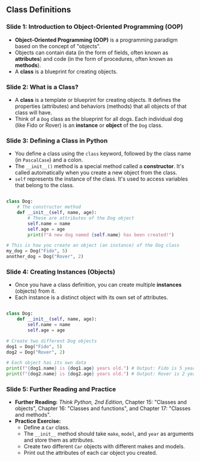 ## Class Definitions

### Slide 1: Introduction to Object-Oriented Programming (OOP)

  * **Object-Oriented Programming (OOP)** is a programming paradigm based on the concept of "objects".
  * Objects can contain data (in the form of fields, often known as **attributes**) and code (in the form of procedures, often known as **methods**).
  * A **class** is a blueprint for creating objects.

### Slide 2: What is a Class?

  * A **class** is a template or blueprint for creating objects. It defines the properties (attributes) and behaviors (methods) that all objects of that class will have.
  * Think of a `Dog` class as the blueprint for all dogs. Each individual dog (like Fido or Rover) is an **instance** or **object** of the `Dog` class.

### Slide 3: Defining a Class in Python

  * You define a class using the `class` keyword, followed by the class name (in `PascalCase`) and a colon.
  * The `__init__()` method is a special method called a **constructor**. It's called automatically when you create a new object from the class.
  * `self` represents the instance of the class. It's used to access variables that belong to the class.

<!-- end list -->
```py

class Dog:
    # The constructor method
    def __init__(self, name, age):
        # These are attributes of the Dog object
        self.name = name
        self.age = age
        print(f"A new dog named {self.name} has been created!")

# This is how you create an object (an instance) of the Dog class
my_dog = Dog("Fido", 5)
another_dog = Dog("Rover", 2)
```
### Slide 4: Creating Instances (Objects)

  * Once you have a class definition, you can create multiple **instances** (objects) from it.
  * Each instance is a distinct object with its own set of attributes.

<!-- end list -->
```py

class Dog:
    def __init__(self, name, age):
        self.name = name
        self.age = age

# Create two different Dog objects
dog1 = Dog("Fido", 5)
dog2 = Dog("Rover", 2)

# Each object has its own data
print(f"{dog1.name} is {dog1.age} years old.") # Output: Fido is 5 years old.
print(f"{dog2.name} is {dog2.age} years old.") # Output: Rover is 2 years old.
```
### Slide 5: Further Reading and Practice

  * **Further Reading:** *Think Python, 2nd Edition*, Chapter 15: "Classes and objects", Chapter 16: "Classes and functions", and Chapter 17: "Classes and methods".
  * **Practice Exercise:**
      * Define a `Car` class.
      * The `__init__` method should take `make`, `model`, and `year` as arguments and store them as attributes.
      * Create two different `Car` objects with different makes and models.
      * Print out the attributes of each car object you created.